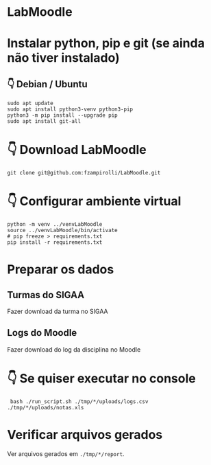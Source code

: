 # LabMoodle

# Instalar python, pip e git (se ainda não tiver instalado)

## 👇️ Debian / Ubuntu
```
sudo apt update
sudo apt install python3-venv python3-pip
python3 -m pip install --upgrade pip
sudo apt install git-all
```

# 👇️ Download LabMoodle
```
git clone git@github.com:fzampirolli/LabMoodle.git
```

# 👇️ Configurar ambiente virtual 
```
python -m venv ../venvLabMoodle
source ../venvLabMoodle/bin/activate
# pip freeze > requirements.txt
pip install -r requirements.txt
```

# Preparar os dados

## Turmas do SIGAA

Fazer download da turma no SIGAA

## Logs do Moodle

Fazer download do log da disciplina no Moodle

# 👇️ Se quiser executar no console
```
 bash ./run_script.sh ./tmp/*/uploads/logs.csv ./tmp/*/uploads/notas.xls
```

# Verificar arquivos gerados

Ver arquivos gerados em `./tmp/*/report`.